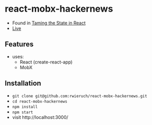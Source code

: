 # react-mobx-hackernews

* Found in [Taming the State in React](https://roadtoreact.com/course-details?courseId=TAMING_THE_STATE)
* [Live](https://react-mobx-hackernews.wieruch.com/)

## Features

* uses:
  * React (create-react-app)
  * MobX

## Installation

* `git clone git@github.com:rwieruch/react-mobx-hackernews.git`
* `cd react-mobx-hackernews`
* `npm install`
* `npm start`
* visit http://localhost:3000/
